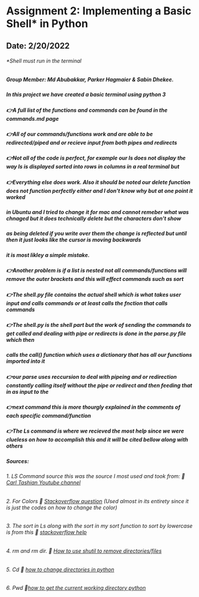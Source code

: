 # Assignment 2: Implementing a Basic Shell* in Python
## Date: 2/20/2022
###### *Shell must run in the terminal
##### Group Member: Md Abubakkar, Parker Hagmaier & Sabin Dhekee.
##### In this project we have created a basic terminal using python 3
##### 👉A full list of the functions and commands can be found in the commands.md page
##### 👉All of our commands/functions work and are able to be redirected/piped and or recieve input from both pipes and redirects 
##### 👉Not all of the code is perfect, for example our ls does not display the way ls is displayed sorted into rows in columns in a real terminal but 
##### 👉Everything else does work. Also it should be noted our delete function does not function perfectly either and I don't know why but at one point it worked
##### in Ubuntu and I tried to change it for mac and cannot remeber what was chnaged but it does technically delete but the characters don't show 
##### as being deleted if you write over them the change is reflected but until then it just looks like the cursor is moving backwards 
##### it is most likley a simple mistake.
##### 👉Another problem is if a list is nested not all commands/functions will remove the outer brackets and this will effect commands such as sort
##### 👉The shell.py file contains the actual shell which is what takes user input and calls commands or at least calls the fnction that calls commands
##### 👉The shell.py is the shell part but the work of sending the commands to get called and dealing with pipe or redirects is done in the parse.py file which then
##### calls the call() function which uses a dictionary that has all our functions imported into it
##### 👉our parse uses reccursion to deal with pipeing and or redirection constantly calling itself without the pipe or redirect and then feeding that in as input to the 
##### 👉next command this is more thourgly explained in the comments of each specific command/function 
##### 👉The Ls command is where we recieved the most help since we were clueless on how to accomplish this and it will be cited bellow along with others


##### Sources:
###### 1. LS Command source this was the source I most used and took from: 🔗 [Carl Tashian Youtube channel](https://www.youtube.com/watch?v=VTNrfcDrP_U&t=107s) 
###### 2. For Colors 🔗 [Stackoverflow question](https://stackoverflow.com/questions/63768372/color-codes-for-discord-py) (Used almost in its entirety since it is just the codes on how to change the color)
###### 3. The sort in Ls along with the sort in my sort function to sort by lowercase is from this 🔗 [stackoverflow help](https://stackoverflow.com/questions/28136374/python-sort-strings-alphabetically-lowercase-first)
###### 4. rm and rm dir. 🔗 [How to use shutil to remove directories/files](https://www.geeksforgeeks.org/delete-a-directory-or-file-using-python/)
###### 5. Cd 🔗 [how to change directories in python](https://www.geeksforgeeks.org/change-current-working-directory-with-python/)
###### 6. Pwd 🔗[how to get the current working directory python](https://www.tutorialspoint.com/How-to-know-current-working-directory-in-Python)
